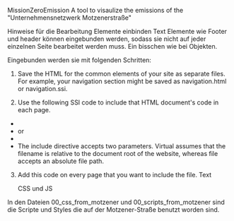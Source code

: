 
 MissionZeroEmission
A tool to visaulize the emissions of the "Unternehmensnetzwerk Motzenerstraße"

 Hinweise für die Bearbeitung
  Elemente einbinden
Text Elemente wie Footer und header können eingebunden werden, sodass sie nicht auf jeder einzelnen Seite bearbeitet werden muss. Ein bisschen wie bei Objekten.

Eingebunden werden sie mit folgenden Schritten:
1. Save the HTML for the common elements of your site as separate files. For example, your navigation section might be saved as navigation.html or navigation.ssi.

2. Use the following SSI code to include that HTML document's code in each page.
- <!--#include virtual="navigation.ssi" -->
- or
- <!--#include file="footer_text.html" -->
- The include directive accepts two parameters. Virtual assumes that the filename is relative to the document root of the website, whereas file accepts an absolute file path.

3. Add this code on every page that you want to include the file.
Text

   CSS und JS

In den Dateien 00_css_from_motzener und 00_scripts_from_motzener sind die Scripte und Styles die auf der Motzener-Straße benutzt worden sind.